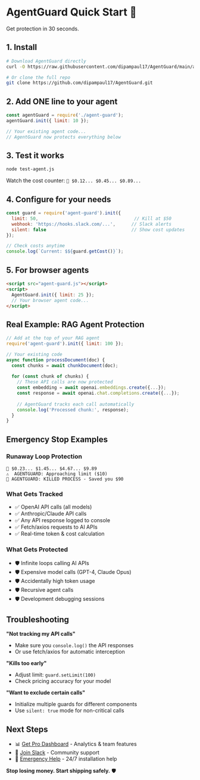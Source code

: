 # AgentGuard Quick Start 🚀

Get protection in 30 seconds.

## 1. Install
```bash
# Download AgentGuard directly
curl -O https://raw.githubusercontent.com/dipampaul17/AgentGuard/main/agent-guard.js

# Or clone the full repo
git clone https://github.com/dipampaul17/AgentGuard.git
```

## 2. Add ONE line to your agent
```javascript
const agentGuard = require('./agent-guard');
agentGuard.init({ limit: 10 });

// Your existing agent code...
// AgentGuard now protects everything below
```

## 3. Test it works
```bash
node test-agent.js
```
Watch the cost counter: `💸 $0.12... $0.45... $0.89...`

## 4. Configure for your needs
```javascript
const guard = require('agent-guard').init({
  limit: 50,                                    // Kill at $50
  webhook: 'https://hooks.slack.com/...',      // Slack alerts
  silent: false                                // Show cost updates
});

// Check costs anytime
console.log(`Current: $${guard.getCost()}`);
```

## 5. For browser agents
```html
<script src="agent-guard.js"></script>
<script>
  AgentGuard.init({ limit: 25 });
  // Your browser agent code...
</script>
```

## Real Example: RAG Agent Protection
```javascript
// Add at the top of your RAG agent
require('agent-guard').init({ limit: 100 });

// Your existing code
async function processDocument(doc) {
  const chunks = await chunkDocument(doc);
  
  for (const chunk of chunks) {
    // These API calls are now protected
    const embedding = await openai.embeddings.create({...});
    const response = await openai.chat.completions.create({...});
    
    // AgentGuard tracks each call automatically
    console.log('Processed chunk:', response);
  }
}
```

## Emergency Stop Examples

### Runaway Loop Protection
```
💸 $0.23... $1.45... $4.67... $9.89
⚠️  AGENTGUARD: Approaching limit ($10)
🛑 AGENTGUARD: KILLED PROCESS - Saved you $90
```

### What Gets Tracked
- ✅ OpenAI API calls (all models)
- ✅ Anthropic/Claude API calls  
- ✅ Any API response logged to console
- ✅ Fetch/axios requests to AI APIs
- ✅ Real-time token & cost calculation

### What Gets Protected
- 🛡️ Infinite loops calling AI APIs
- 🛡️ Expensive model calls (GPT-4, Claude Opus)
- 🛡️ Accidentally high token usage
- 🛡️ Recursive agent calls
- 🛡️ Development debugging sessions

## Troubleshooting

**"Not tracking my API calls"**
- Make sure you `console.log()` the API responses
- Or use fetch/axios for automatic interception

**"Kills too early"**
- Adjust limit: `guard.setLimit(100)`
- Check pricing accuracy for your model

**"Want to exclude certain calls"**
- Initialize multiple guards for different components
- Use `silent: true` mode for non-critical calls

## Next Steps

- 📊 [Get Pro Dashboard](https://agentguard.dev/pricing) - Analytics & team features
- 💬 [Join Slack](https://agentguard.slack.com) - Community support  
- 🚨 [Emergency Help](mailto:emergency@agentguard.dev) - 24/7 installation help

**Stop losing money. Start shipping safely.** 🛡️